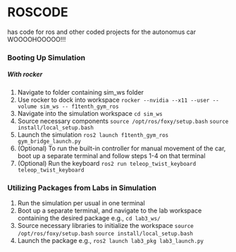 # ROSCODE
has code for ros and other coded projects for the autonomus car 
 WOOOOHOOOOO!!!

### Booting Up Simulation
##### With rocker
1. Navigate to folder containing sim_ws folder
2. Use rocker to dock into workspace
`rocker --nvidia --x11 --user --volume sim_ws -- f1tenth_gym_ros`
3. Navigate into the simulation workspace
`cd sim_ws`
4. Source necessary components
`source /opt/ros/foxy/setup.bash`
`source install/local_setup.bash`
5. Launch the simulation
`ros2 launch f1tenth_gym_ros gym_bridge_launch.py`
6. (Optional) To run the built-in controller for manual movement of the car, boot up a separate terminal and follow steps 1-4 on that terminal
7. (Optional) Run the keyboard
`ros2 run teleop_twist_keyboard teleop_twist_keyboard`

### Utilizing Packages from Labs in Simulation
1. Run the simulation per usual in one terminal
2. Boot up a separate terminal, and navigate to the lab workspace containing the desired package
e.g., `cd lab3_ws/`
3. Source necessary libraries to initialize the workspace
`source /opt/ros/foxy/setup.bash`
`source install/local_setup.bash`
4.  Launch the package
e.g., `ros2 launch lab3_pkg lab3_launch.py`